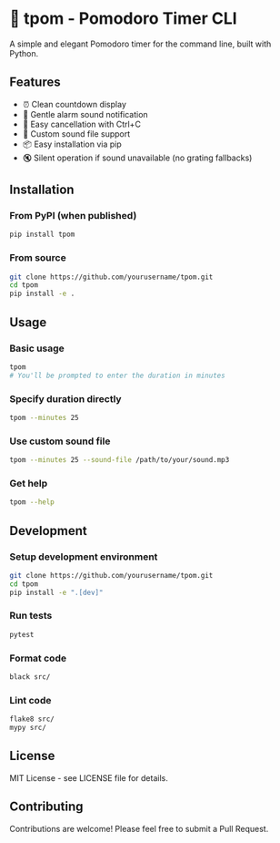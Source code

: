 # 🍅 tpom - Pomodoro Timer CLI

A simple and elegant Pomodoro timer for the command line, built with Python.

## Features

- ⏰ Clean countdown display
- 🔔 Gentle alarm sound notification
- 🚫 Easy cancellation with Ctrl+C
- 🎵 Custom sound file support
- 📦 Easy installation via pip
- 🔇 Silent operation if sound unavailable (no grating fallbacks)

## Installation

### From PyPI (when published)
```bash
pip install tpom
```

### From source
```bash
git clone https://github.com/yourusername/tpom.git
cd tpom
pip install -e .
```

## Usage

### Basic usage
```bash
tpom
# You'll be prompted to enter the duration in minutes
```

### Specify duration directly
```bash
tpom --minutes 25
```

### Use custom sound file
```bash
tpom --minutes 25 --sound-file /path/to/your/sound.mp3
```

### Get help
```bash
tpom --help
```

## Development

### Setup development environment
```bash
git clone https://github.com/yourusername/tpom.git
cd tpom
pip install -e ".[dev]"
```

### Run tests
```bash
pytest
```

### Format code
```bash
black src/
```

### Lint code
```bash
flake8 src/
mypy src/
```

## License

MIT License - see LICENSE file for details.

## Contributing

Contributions are welcome! Please feel free to submit a Pull Request.